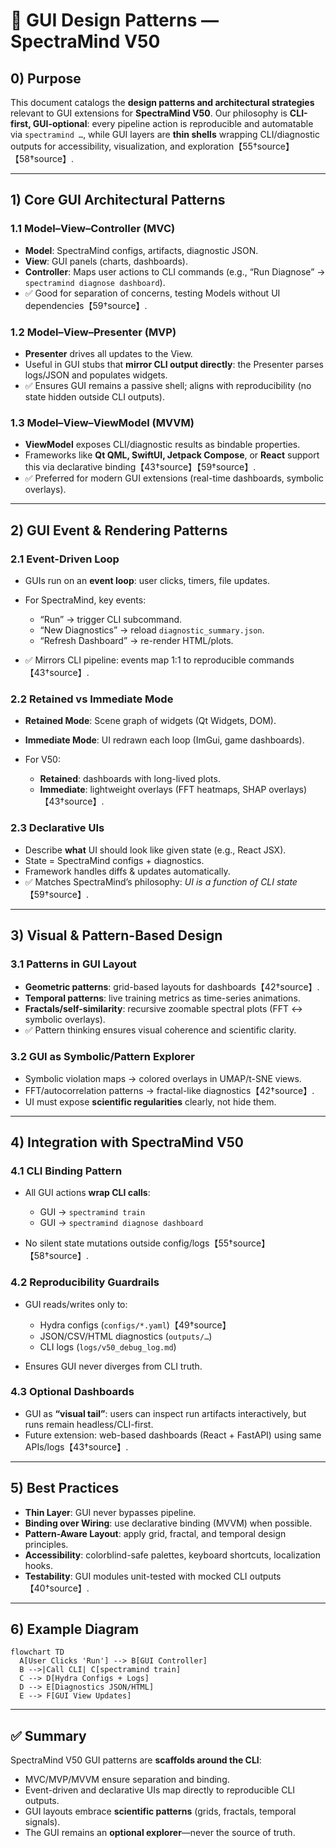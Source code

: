 # 🎨 GUI Design Patterns — SpectraMind V50

## 0) Purpose

This document catalogs the **design patterns and architectural strategies** relevant to GUI extensions for **SpectraMind V50**.
Our philosophy is **CLI-first, GUI-optional**: every pipeline action is reproducible and automatable via `spectramind …`, while GUI layers are **thin shells** wrapping CLI/diagnostic outputs for accessibility, visualization, and exploration【55†source】【58†source】.

---

## 1) Core GUI Architectural Patterns

### 1.1 Model–View–Controller (MVC)

* **Model**: SpectraMind configs, artifacts, diagnostic JSON.
* **View**: GUI panels (charts, dashboards).
* **Controller**: Maps user actions to CLI commands (e.g., “Run Diagnose” → `spectramind diagnose dashboard`).
* ✅ Good for separation of concerns, testing Models without UI dependencies【59†source】.

### 1.2 Model–View–Presenter (MVP)

* **Presenter** drives all updates to the View.
* Useful in GUI stubs that **mirror CLI output directly**: the Presenter parses logs/JSON and populates widgets.
* ✅ Ensures GUI remains a passive shell; aligns with reproducibility (no state hidden outside CLI outputs).

### 1.3 Model–View–ViewModel (MVVM)

* **ViewModel** exposes CLI/diagnostic results as bindable properties.
* Frameworks like **Qt QML, SwiftUI, Jetpack Compose**, or **React** support this via declarative binding【43†source】【59†source】.
* ✅ Preferred for modern GUI extensions (real-time dashboards, symbolic overlays).

---

## 2) GUI Event & Rendering Patterns

### 2.1 Event-Driven Loop

* GUIs run on an **event loop**: user clicks, timers, file updates.
* For SpectraMind, key events:

  * “Run” → trigger CLI subcommand.
  * “New Diagnostics” → reload `diagnostic_summary.json`.
  * “Refresh Dashboard” → re-render HTML/plots.
* ✅ Mirrors CLI pipeline: events map 1:1 to reproducible commands【43†source】.

### 2.2 Retained vs Immediate Mode

* **Retained Mode**: Scene graph of widgets (Qt Widgets, DOM).
* **Immediate Mode**: UI redrawn each loop (ImGui, game dashboards).
* For V50:

  * **Retained**: dashboards with long-lived plots.
  * **Immediate**: lightweight overlays (FFT heatmaps, SHAP overlays)【43†source】.

### 2.3 Declarative UIs

* Describe **what** UI should look like given state (e.g., React JSX).
* State = SpectraMind configs + diagnostics.
* Framework handles diffs & updates automatically.
* ✅ Matches SpectraMind’s philosophy: *UI is a function of CLI state*【59†source】.

---

## 3) Visual & Pattern-Based Design

### 3.1 Patterns in GUI Layout

* **Geometric patterns**: grid-based layouts for dashboards【42†source】.
* **Temporal patterns**: live training metrics as time-series animations.
* **Fractals/self-similarity**: recursive zoomable spectral plots (FFT ↔ symbolic overlays).
* ✅ Pattern thinking ensures visual coherence and scientific clarity.

### 3.2 GUI as Symbolic/Pattern Explorer

* Symbolic violation maps → colored overlays in UMAP/t-SNE views.
* FFT/autocorrelation patterns → fractal-like diagnostics【42†source】.
* UI must expose **scientific regularities** clearly, not hide them.

---

## 4) Integration with SpectraMind V50

### 4.1 CLI Binding Pattern

* All GUI actions **wrap CLI calls**:

  * GUI → `spectramind train`
  * GUI → `spectramind diagnose dashboard`
* No silent state mutations outside config/logs【55†source】【58†source】.

### 4.2 Reproducibility Guardrails

* GUI reads/writes only to:

  * Hydra configs (`configs/*.yaml`)【49†source】
  * JSON/CSV/HTML diagnostics (`outputs/…`)
  * CLI logs (`logs/v50_debug_log.md`)
* Ensures GUI never diverges from CLI truth.

### 4.3 Optional Dashboards

* GUI as **“visual tail”**: users can inspect run artifacts interactively, but runs remain headless/CLI-first.
* Future extension: web-based dashboards (React + FastAPI) using same APIs/logs【43†source】.

---

## 5) Best Practices

* **Thin Layer**: GUI never bypasses pipeline.
* **Binding over Wiring**: use declarative binding (MVVM) when possible.
* **Pattern-Aware Layout**: apply grid, fractal, and temporal design principles.
* **Accessibility**: colorblind-safe palettes, keyboard shortcuts, localization hooks.
* **Testability**: GUI modules unit-tested with mocked CLI outputs【40†source】.

---

## 6) Example Diagram

```mermaid
flowchart TD
  A[User Clicks 'Run'] --> B[GUI Controller]
  B -->|Call CLI| C[spectramind train]
  C --> D[Hydra Configs + Logs]
  D --> E[Diagnostics JSON/HTML]
  E --> F[GUI View Updates]
```

---

## ✅ Summary

SpectraMind V50 GUI patterns are **scaffolds around the CLI**:

* MVC/MVP/MVVM ensure separation and binding.
* Event-driven and declarative UIs map directly to reproducible CLI outputs.
* GUI layouts embrace **scientific patterns** (grids, fractals, temporal signals).
* The GUI remains an **optional explorer**—never the source of truth.
